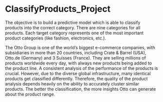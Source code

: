 # ClassifyProducts_Project
The objective is to build a predictive model which is able to classify products into the correct category. There are nine categories for all products. Each target category represents one of the most important product categories (like fashion, electronics, etc.).


 
The Otto Group is one of the world’s biggest e-commerce companies, with subsidiaries in more than 20 countries, including Crate & Barrel (USA), Otto.de (Germany) and 3 Suisses (France). They are selling millions of products worldwide every day, with always new products being added to the product line. A consistent analysis of the performance of the products is crucial. However, due to the diverse global infrastructure, many identical products get classified differently. Therefore, the quality of the product analysis depends heavily on the ability to accurately cluster similar products. The better the classification, the more insights Otto can generate about the product range. 

